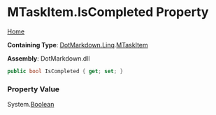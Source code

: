 <a name="_top"></a>

# MTaskItem\.IsCompleted Property

[Home](../../../../README.md#_top)

**Containing Type**: [DotMarkdown.Linq](../../README.md#_top)\.[MTaskItem](../README.md#_top)

**Assembly**: DotMarkdown\.dll

```csharp
public bool IsCompleted { get; set; }
```

### Property Value

System\.[Boolean](https://docs.microsoft.com/en-us/dotnet/api/system.boolean)

